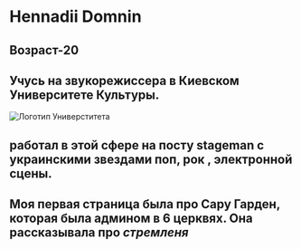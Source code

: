 # <h1>Hennadii Domnin</h1>
## Возраст-20
## Учусь на **звукорежиссера** в Киевском Университете Культуры.
![Логотип Универститета](http://kuk-university.com/wp-content/themes/JointsWP-CSS-master/assets/images/logo.png)
## работал в этой сфере на посту stageman с украинскими звездами поп, рок , электронной сцены.

## Моя первая страница была про Сару Гарден, которая была админом в 6 церквях. Она рассказывала про *стремленя*